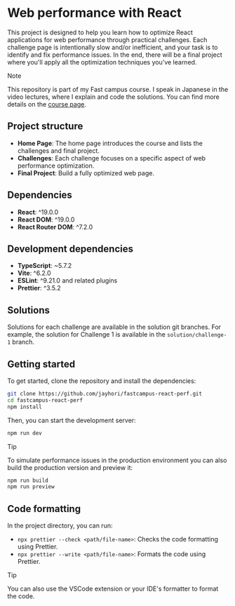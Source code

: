# Web performance with React

This project is designed to help you learn how to optimize React applications for web performance through practical challenges. Each challenge page is intentionally slow and/or inefficient, and your task is to identify and fix performance issues. In the end, there will be a final project where you'll apply all the optimization techniques you've learned.

> [!NOTE]
> This repository is part of my Fast campus course. I speak in Japanese in the video lectures, where I explain and code the solutions. You can find more details on the [course page](https://fastcampus.jp/products/dev_online_webpp).

## Project structure

- **Home Page**: The home page introduces the course and lists the challenges and final project.
- **Challenges**: Each challenge focuses on a specific aspect of web performance optimization.
- **Final Project**: Build a fully optimized web page.


## Dependencies

- **React**: ^19.0.0
- **React DOM**: ^19.0.0
- **React Router DOM**: ^7.2.0

## Development dependencies

- **TypeScript**: ~5.7.2
- **Vite**: ^6.2.0
- **ESLint**: ^9.21.0 and related plugins
- **Prettier**: ^3.5.2

## Solutions

Solutions for each challenge are available in the solution git branches. For example, the solution for Challenge 1 is available in the `solution/challenge-1` branch.

## Getting started

To get started, clone the repository and install the dependencies:

```bash
git clone https://github.com/jayhori/fastcampus-react-perf.git
cd fastcampus-react-perf
npm install
```

Then, you can start the development server:

```bash
npm run dev
```

> [!TIP]
> To simulate performance issues in the production environment you can also build the production version and preview it:
>
> ```bash
> npm run build
> npm run preview
> ```
>

## Code formatting

In the project directory, you can run:

- `npx prettier --check <path/file-name>`: Checks the code formatting using Prettier.
- `npx prettier --write <path/file-name>`: Formats the code using Prettier.

> [!TIP]
> You can also use the VSCode extension or your IDE's formatter to format the code.
